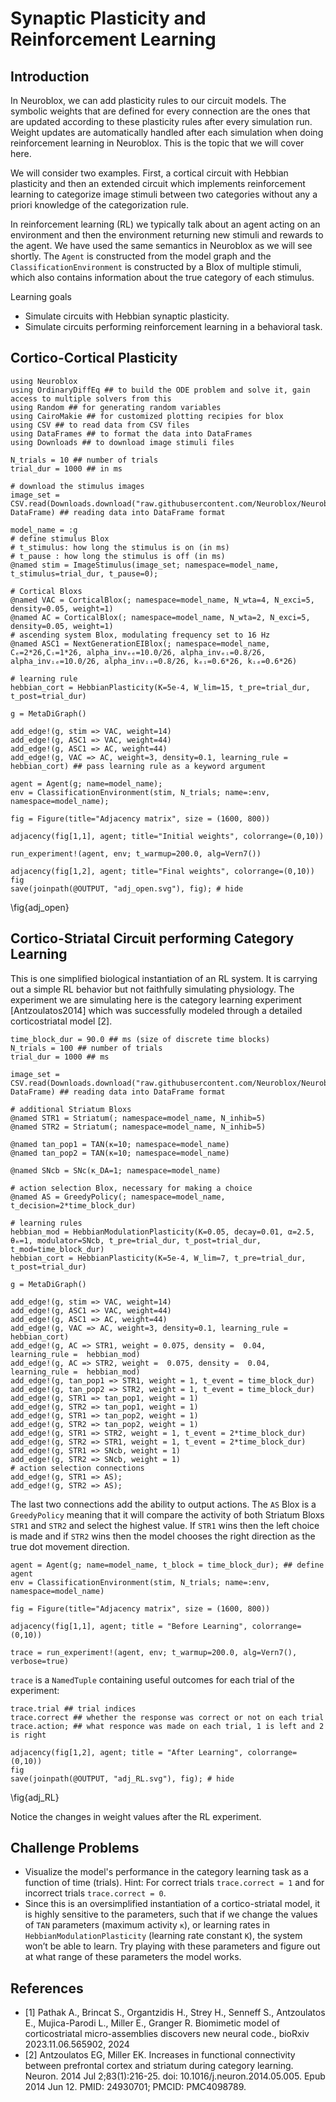 <!--This file was generated, do not modify it.-->
# Synaptic Plasticity and Reinforcement Learning
## Introduction
In Neuroblox, we can add plasticity rules to our circuit models. The symbolic weights that are defined for every connection are the ones that are updated according to these plasticity rules after every simulation run.
Weight updates are automatically handled after each simulation when doing reinforcement learning in Neuroblox. This is the topic that we will cover here.

We will consider two examples. First, a cortical circuit with Hebbian plasticity and then an extended circuit which implements reinforcement learning to categorize image stimuli between two categories without any a priori knowledge of the categorization rule.

In reinforcement learning (RL) we typically talk about an agent acting on an environment and then the environment returning new stimuli and rewards to the agent. We have used the same semantics in Neuroblox as we will see shortly. The `Agent` is constructed from the model graph and the `ClassificationEnvironment` is constructed by a Blox of multiple stimuli, which also contains information about the true category of each stimulus.

Learning goals
- Simulate circuits with Hebbian synaptic plasticity.
- Simulate circuits performing reinforcement learning in a behavioral task.

## Cortico-Cortical Plasticity

````julia:ex1
using Neuroblox
using OrdinaryDiffEq ## to build the ODE problem and solve it, gain access to multiple solvers from this
using Random ## for generating random variables
using CairoMakie ## for customized plotting recipies for blox
using CSV ## to read data from CSV files
using DataFrames ## to format the data into DataFrames
using Downloads ## to download image stimuli files

N_trials = 10 ## number of trials
trial_dur = 1000 ## in ms

# download the stimulus images
image_set = CSV.read(Downloads.download("raw.githubusercontent.com/Neuroblox/NeurobloxDocsHost/refs/heads/main/data/stimuli_set.csv"), DataFrame) ## reading data into DataFrame format

model_name = :g
# define stimulus Blox
# t_stimulus: how long the stimulus is on (in ms)
# t_pause : how long the stimulus is off (in ms)
@named stim = ImageStimulus(image_set; namespace=model_name, t_stimulus=trial_dur, t_pause=0);

# Cortical Bloxs
@named VAC = CorticalBlox(; namespace=model_name, N_wta=4, N_exci=5,  density=0.05, weight=1)
@named AC = CorticalBlox(; namespace=model_name, N_wta=2, N_exci=5, density=0.05, weight=1)
# ascending system Blox, modulating frequency set to 16 Hz
@named ASC1 = NextGenerationEIBlox(; namespace=model_name, Cₑ=2*26,Cᵢ=1*26, alpha_invₑₑ=10.0/26, alpha_invₑᵢ=0.8/26, alpha_invᵢₑ=10.0/26, alpha_invᵢᵢ=0.8/26, kₑᵢ=0.6*26, kᵢₑ=0.6*26)

# learning rule
hebbian_cort = HebbianPlasticity(K=5e-4, W_lim=15, t_pre=trial_dur, t_post=trial_dur)

g = MetaDiGraph()

add_edge!(g, stim => VAC, weight=14)
add_edge!(g, ASC1 => VAC, weight=44)
add_edge!(g, ASC1 => AC, weight=44)
add_edge!(g, VAC => AC, weight=3, density=0.1, learning_rule = hebbian_cort) ## pass learning rule as a keyword argument

agent = Agent(g; name=model_name);
env = ClassificationEnvironment(stim, N_trials; name=:env, namespace=model_name);

fig = Figure(title="Adjacency matrix", size = (1600, 800))

adjacency(fig[1,1], agent; title="Initial weights", colorrange=(0,10))

run_experiment!(agent, env; t_warmup=200.0, alg=Vern7())

adjacency(fig[1,2], agent; title="Final weights", colorrange=(0,10))
fig
save(joinpath(@OUTPUT, "adj_open.svg"), fig); # hide
````

\fig{adj_open}

## Cortico-Striatal Circuit performing Category Learning
This is one simplified biological instantiation of an RL system. It is carrying out a simple RL behavior but not faithfully simulating physiology. The experiment we are simulating here is the category learning experiment [Antzoulatos2014] which was successfully modeled through a detailed corticostriatal model [2].

````julia:ex2
time_block_dur = 90.0 ## ms (size of discrete time blocks)
N_trials = 100 ## number of trials
trial_dur = 1000 ## ms

image_set = CSV.read(Downloads.download("raw.githubusercontent.com/Neuroblox/NeurobloxDocsHost/refs/heads/main/data/stimuli_set.csv"), DataFrame) ## reading data into DataFrame format

# additional Striatum Bloxs
@named STR1 = Striatum(; namespace=model_name, N_inhib=5)
@named STR2 = Striatum(; namespace=model_name, N_inhib=5)

@named tan_pop1 = TAN(κ=10; namespace=model_name)
@named tan_pop2 = TAN(κ=10; namespace=model_name)

@named SNcb = SNc(κ_DA=1; namespace=model_name)

# action selection Blox, necessary for making a choice
@named AS = GreedyPolicy(; namespace=model_name, t_decision=2*time_block_dur)

# learning rules
hebbian_mod = HebbianModulationPlasticity(K=0.05, decay=0.01, α=2.5, θₘ=1, modulator=SNcb, t_pre=trial_dur, t_post=trial_dur, t_mod=time_block_dur)
hebbian_cort = HebbianPlasticity(K=5e-4, W_lim=7, t_pre=trial_dur, t_post=trial_dur)

g = MetaDiGraph()

add_edge!(g, stim => VAC, weight=14)
add_edge!(g, ASC1 => VAC, weight=44)
add_edge!(g, ASC1 => AC, weight=44)
add_edge!(g, VAC => AC, weight=3, density=0.1, learning_rule = hebbian_cort)
add_edge!(g, AC => STR1, weight = 0.075, density =  0.04, learning_rule =  hebbian_mod)
add_edge!(g, AC => STR2, weight =  0.075, density =  0.04, learning_rule =  hebbian_mod)
add_edge!(g, tan_pop1 => STR1, weight = 1, t_event = time_block_dur)
add_edge!(g, tan_pop2 => STR2, weight = 1, t_event = time_block_dur)
add_edge!(g, STR1 => tan_pop1, weight = 1)
add_edge!(g, STR2 => tan_pop1, weight = 1)
add_edge!(g, STR1 => tan_pop2, weight = 1)
add_edge!(g, STR2 => tan_pop2, weight = 1)
add_edge!(g, STR1 => STR2, weight = 1, t_event = 2*time_block_dur)
add_edge!(g, STR2 => STR1, weight = 1, t_event = 2*time_block_dur)
add_edge!(g, STR1 => SNcb, weight = 1)
add_edge!(g, STR2 => SNcb, weight = 1)
# action selection connections
add_edge!(g, STR1 => AS);
add_edge!(g, STR2 => AS);
````

The last two connections add the ability to output actions. The `AS` Blox is a `GreedyPolicy` meaning that it will compare the activity of both Striatum Bloxs `STR1` and `STR2` and select the highest value. If `STR1` wins then the left choice is made and if `STR2` wins then the model chooses the right direction as the true dot movement direction.

````julia:ex3
agent = Agent(g; name=model_name, t_block = time_block_dur); ## define agent
env = ClassificationEnvironment(stim, N_trials; name=:env, namespace=model_name)

fig = Figure(title="Adjacency matrix", size = (1600, 800))

adjacency(fig[1,1], agent; title = "Before Learning", colorrange=(0,10))

trace = run_experiment!(agent, env; t_warmup=200.0, alg=Vern7(), verbose=true)
````

`trace` is a `NamedTuple` containing useful outcomes for each trial of the experiment:

````julia:ex4
trace.trial ## trial indices
trace.correct ## whether the response was correct or not on each trial
trace.action; ## what responce was made on each trial, 1 is left and 2 is right

adjacency(fig[1,2], agent; title = "After Learning", colorrange=(0,10))
fig
save(joinpath(@OUTPUT, "adj_RL.svg"), fig); # hide
````

\fig{adj_RL}

Notice the changes in weight values after the RL experiment.

## Challenge Problems
- Visualize the model's performance in the category learning task as a function of time (trials). Hint: For correct trials `trace.correct = 1` and for incorrect trials `trace.correct = 0`.
- Since this is an oversimplified instantiation of a cortico-striatal model, it is highly sensitive to the parameters, such that if we change the values of `TAN` parameters (maximum activity `κ`), or learning rates in `HebbianModulationPlasticity` (learning rate constant `K`), the system won’t be able to learn. Try playing with these parameters and figure out at what range of these parameters the model works.

## References
- [1] Pathak A., Brincat S., Organtzidis H., Strey H., Senneff S., Antzoulatos E., Mujica-Parodi L., Miller E., Granger R. Biomimetic model of corticostriatal micro-assemblies discovers new neural code., bioRxiv 2023.11.06.565902, 2024
- [2] Antzoulatos EG, Miller EK. Increases in functional connectivity between prefrontal cortex and striatum during category learning. Neuron. 2014 Jul 2;83(1):216-25. doi: 10.1016/j.neuron.2014.05.005. Epub 2014 Jun 12. PMID: 24930701; PMCID: PMC4098789.

